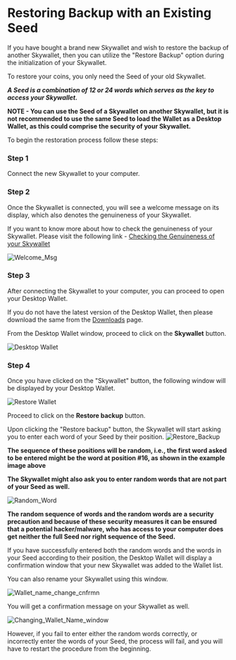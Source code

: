 # Restoring Backup with an Existing Seed

If you have bought a brand new Skywallet and wish to restore the backup of another Skywallet, then you can utilize the "Restore Backup" option during the initialization of your Skywallet.

To restore your coins, you only need the Seed of your old Skywallet.

***A Seed is a combination of 12 or 24 words which serves as the key to access your Skywallet.***

**NOTE - You can use the Seed of a Skywallet on another Skywallet, but it is not recommended to use the same Seed to load the Wallet as a Desktop Wallet, as this could comprise the security of your Skywallet.**

To begin the restoration process follow these steps:

### Step 1

Connect the new Skywallet to your computer.

### Step 2

Once the Skywallet is connected, you will see a welcome message on its display, which also denotes the genuineness of your Skywallet. 

If you want to know more about how to check the genuineness of your Skywallet. Please visit the following link - [Checking the Genuineness of your Skywallet](https://github.com/SkycoinProject/User-Manuals/blob/master/Skywallet/1.%20Checking%20the%20Genuineness%20of%20your%20Skywallet.md)

![Welcome_Msg](https://github.com/sreekumar13/hardware-wallet-manual/blob/master/Skywallet%20Screen%20Mockup%20Edit_Skywallet%20Black_03.png)

### Step 3

After connecting the Skywallet to your computer, you can proceed to open your Desktop Wallet.

If you do not have the latest version of the Desktop Wallet, then please download the same from the [Downloads](https://www.skycoin.com/downloads/) page.

From the Desktop Wallet window, proceed to click on the **Skywallet** button.

![Desktop Wallet](https://github.com/sreekumar13/hardware-wallet-manual/blob/master/Restore%20Wallet%20-%2012.PNG)

### Step 4

Once you have clicked on the "Skywallet" button, the following window will be displayed by your Desktop Wallet.

![Restore Wallet](https://github.com/sreekumar13/hardware-wallet-manual/blob/master/Restore%20Wallet%20-%2013.PNG)

Proceed to click on the **Restore backup** button.

Upon clicking the "Restore backup" button, the Skywallet will start asking you to enter each word of your Seed by their position.
![Restore_Backup](https://github.com/sreekumar13/hardware-wallet-manual/blob/master/Skywallet%20Screen%20Mockup%20Edit_Skywallet%20Black_08.png)

**The sequence of these positions will be random, i.e., the first word asked to be entered might be the word at position #16, as shown in the example image above**

**The Skywallet might also ask you to enter random words that are not part of your Seed as well.**

![Random_Word](https://github.com/sreekumar13/hardware-wallet-manual/blob/master/Skywallet_Screen_Mockup_Edit_Skywallet_Black_part2_02_Random_Word_Request.png)

**The random sequence of words and the random words are a security precaution and because of these security measures it can be ensured that a potential hacker/malware, who has access to your computer does get neither the full Seed nor right sequence of the Seed.**

If you have successfully entered both the random words and the words in your Seed according to their position, the Desktop Wallet will display a confirmation window that your new Skywallet was added to the Wallet list.

You can also rename your Skywallet using this window.

![Wallet_name_change_cnfrmn](https://github.com/sreekumar13/hardware-wallet-manual/blob/master/Restore_Backup_Changed_Wallet.png)

You will get a confirmation message on your Skywallet as well.

![Changing_Wallet_Name_window](https://github.com/sreekumar13/hardware-wallet-manual/blob/master/Skywallet_Screen_Mockup_Edit_Skywallet_Black_part2_04_Wallet_Name_Change_Screen.png)

However, if you fail to enter either the random words correctly, or incorrectly enter the words of your Seed, the process will fail, and you will have to restart the procedure from the beginning.
